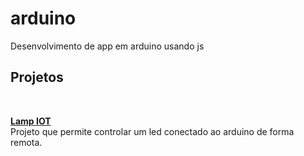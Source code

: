 # arduino
Desenvolvimento de app em arduino usando js

<h2>Projetos</h2><br>

<p><strong><a href="https://github.com/VitorCaetanoTeixeira/arduino/tree/master/Lamp%20IOT">Lamp IOT</a></strong>
<br>
 Projeto que permite controlar um led conectado ao arduino de forma remota.
 </p>
